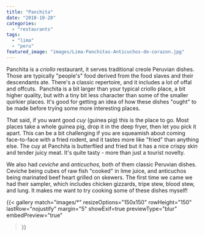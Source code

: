 ```yaml
---
title: "Panchita"
date: "2018-10-28"
categories: 
  - "restaurants"
tags: 
  - "lima"
  - "peru"
featured_image: "images/Lima-Panchitas-Anticuchos-de-corazon.jpg"
---
```

Panchita is a _criollo_ restaurant, it serves traditional creole
Peruvian dishes. Those are typically "people's" food derived from the
food slaves and their descendants ate. There's a classic repertoire,
and it includes a lot of offal and offcuts.  Panchita is a bit larger
than your typical criollo place, a bit higher quality, but with a tiny
bit less character than some of the smaller quirkier places. It's good
for getting an idea of how these dishes "ought" to be made before
trying some more interesting places.

That said, if you want good _cuy_ (guinea pig) this is the place to
go. Most places take a whole guinea pig, drop it in the deep fryer,
then let you pick it apart. This can be a bit challenging if you are
squeamish about coming face-to-face with a fried rodent, and it tastes
more like "fried" than anything else. The cuy at Panchita is
butterflied and fried but it has a nice crispy skin and tender juicy
meat. It's quite tasty - more than just a tourist novelty.

We also had _ceviche_ and _anticuchos,_ both of them classic Peruvian
dishes. Ceviche being cubes of raw fish "cooked" in lime juice, and
anticuchos being marinated beef heart grilled on skewers. The first
time we came we had their sampler, which includes chicken gizzards,
tripe stew, blood stew, and lung. It makes me want to try cooking some
of these dishes myself!

{{< gallery
       match="images/*"
       resizeOptions="150x150"
       rowHeight="150"
       lastRow="nojustify"
       margin="5"
       showExif=true
       previewType="blur"
       embedPreview="true"
>}}
